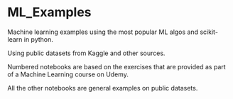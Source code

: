 # ML_Examples
Machine learning examples using the most popular ML algos and scikit-learn in python.

Using public datasets from Kaggle and other sources.

Numbered notebooks are based on the exercises that are provided as part of a Machine Learning course on Udemy.

All the other notebooks are general examples on public datasets.
